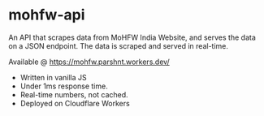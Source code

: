# mohfw-api

An API that scrapes data from MoHFW India Website, and serves the data on a JSON endpoint. The data is scraped and served in real-time.

Available @ https://mohfw.parshnt.workers.dev/

- Written in vanilla JS
- Under 1ms response time.
- Real-time numbers, not cached.
- Deployed on Cloudflare Workers
